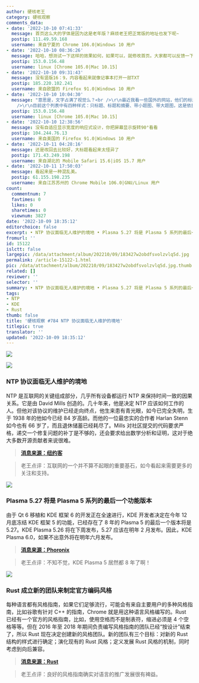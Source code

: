 ```yaml
---
author: 硬核老王
category: 硬核观察
comments_data:
- date: '2022-10-10 07:41:33'
  message: 首页这么大的字体是因为这是老年版？麻烦老王把正常版的地址也发下呢~
  postip: 111.49.59.168
  username: 来自宁夏的 Chrome 106.0|Windows 10 用户
- date: '2022-10-10 08:36:26'
  message: 哈哈，想测试一下这样的效果如何，如果可以，就修改首页。大家都可以反馈一下。
  postip: 153.0.156.48
  username: linux [Chrome 105.0|Mac 10.15]
- date: '2022-10-10 09:31:43'
  message: 没有竖版16：9，内容看起来就像记事本打开一部TXT
  postip: 185.220.102.241
  username: 来自欧盟的 Firefox 91.0|Windows 10 用户
- date: '2022-10-10 10:04:30'
  message: "意思是，文字占满了视觉么？<br />\r\n最近我看一些国外的网站，他们的标题字体都特别大，而此前也有人反馈，首页图太多太多，所以我做了这样的尝试。<br
    />\r\n目前这个列表中有四种样式：只标题、标题和摘要、带小题图、带大题图，这是依据阅读量、评论量和是否是当天文章来决定的。"
  postip: 153.0.156.48
  username: linux [Chrome 105.0|Mac 10.15]
- date: '2022-10-10 12:38:56'
  message: 没有自适应显示宽度的响应式设计，你把屏幕显示旋转90°看看
  postip: 104.244.76.13
  username: 来自美国的 Firefox 91.0|Windows 10 用户
- date: '2022-10-11 04:28:16'
  message: 还是改回去比较好，大标题看起来太怪异了
  postip: 171.43.249.198
  username: 来自湖北的 Mobile Safari 15.6|iOS 15.7 用户
- date: '2022-10-11 17:50:03'
  message: 看起来是一种混乱美。
  postip: 61.155.198.235
  username: 来自江苏苏州的 Chrome Mobile 106.0|GNU/Linux 用户
count:
  commentnum: 7
  favtimes: 0
  likes: 0
  sharetimes: 0
  viewnum: 3827
date: '2022-10-09 18:35:12'
editorchoice: false
excerpt: • NTP 协议面临无人维护的境地 • Plasma 5.27 将是 Plasma 5 系列的最后一个功能版本 • Rust 成立新的团队来制定官方编码风格
fromurl: ''
id: 15122
islctt: false
largepic: /data/attachment/album/202210/09/183427w2obdfsvolzvlq5d.jpg
permalink: /article-15122-1.html
pic: /data/attachment/album/202210/09/183427w2obdfsvolzvlq5d.jpg.thumb.jpg
related: []
reviewer: ''
selector: ''
summary: • NTP 协议面临无人维护的境地 • Plasma 5.27 将是 Plasma 5 系列的最后一个功能版本 • Rust 成立新的团队来制定官方编码风格
tags:
- NTP
- KDE
- Rust
thumb: false
title: '硬核观察 #784 NTP 协议面临无人维护的境地'
titlepic: true
translator: ''
updated: '2022-10-09 18:35:12'
---
```


![](/data/attachment/album/202210/09/183427w2obdfsvolzvlq5d.jpg)


![](/data/attachment/album/202210/09/183433qnw9uizk88fgznwi.jpg)


### NTP 协议面临无人维护的境地


NTP 是互联网的关键组成部分，几乎所有设备都运行 NTP 来保持时间一致的因果关系。它是由 David Mills 创造的。几十年来，他是决定 NTP 应该如何工作的人。但他对该协议的维护已经走向终点，他生来患有青光眼，如今已完全失明，生于 1938 年的他如今已经 84 岁高龄。而他的一位最忠实的合作者 Harlan Stenn 如今也有 66 岁了，而且退休储蓄已经耗尽了。Mills 对社区提交的代码要求严格，递交一个修复问题的补丁是不够的，还会要求给出数学分析和证明，这对于绝大多数开源贡献者来说很难。



> 
> **[消息来源：纽约客](https://www.newyorker.com/tech/annals-of-technology/the-thorny-problem-of-keeping-the-internets-time)**
> 
> 
> 



> 
> 老王点评：互联网的一个并不算不起眼的重要基石，如今看起来需要更多的关注和支持。
> 
> 
> 


![](/data/attachment/album/202210/09/183444zagj24pzgqjupctt.jpg)


### Plasma 5.27 将是 Plasma 5 系列的最后一个功能版本


由于 Qt 6 移植和 KDE 框架 6 的开发正在全速进行，KDE 开发者决定在今年 12 月底冻结 KDE 框架 5 的功能，已经存在了 8 年的 Plasma 5 的最后一个版本将是 5.27。KDE Plasma 5.26 将在下周发布，5.27 应该在明年 2 月发布。因此，KDE Plasma 6.0，如果不出意外将在明年六月发布。



> 
> **[消息来源：Phoronix](https://www.phoronix.com/news/Plasma-5.27-Last-5-Release)**
> 
> 
> 



> 
> 老王点评：不知不觉，KDE Plasma 5 居然都 8 年了啊！
> 
> 
> 


![](/data/attachment/album/202210/09/183457d19u9fzgh91hsuht.jpg)


### Rust 成立新的团队来制定官方编码风格


每种语言都有风格指南，如果它们足够流行，可能会有来自主要用户的多种风格指南，比如谷歌有针对 C++ 的指南，Chrome 就是用这种语言风格编写的。Rust 已经有一个官方的风格指南，比如，使用空格而不是制表符，缩进必须是 4 个空格等等。但在 2016 年至 2018 年期间负责编写风格指南的团队已经“按设计”结束了，所以 Rust 现在决定创建新的风格团队。新的团队有三个目标：对新的 Rust 结构的样式进行确定；演化现有的 Rust 风格；定义发展 Rust 风格的机制，同时考虑到向后兼容。



> 
> **[消息来源：Rust](https://blog.rust-lang.org/inside-rust/2022/09/29/announcing-the-rust-style-team.html)**
> 
> 
> 



> 
> 老王点评：良好的风格指南确实对语言的推广发展很有裨益。
> 
> 
>